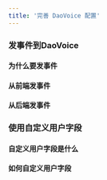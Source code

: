 ```yaml
---
title: '完善 DaoVoice 配置'
---
```


### 发事件到DaoVoice

#### 为什么要发事件

#### 从前端发事件

#### 从后端发事件


### 使用自定义用户字段

#### 自定义用户字段是什么

#### 如何自定义用户字段